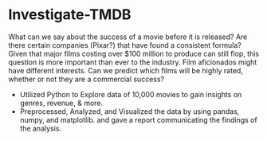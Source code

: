 # Investigate-TMDB
What can we say about the success of a movie before it is released? Are there certain companies (Pixar?) that have found a consistent formula? Given that major films costing over $100 million to produce can still flop, this question is more important than ever to the industry. Film aficionados might have different interests. Can we predict which films will be highly rated, whether or not they are a commercial success?

-	Utilized Python to Explore data of 10,000 movies to gain insights on genres, revenue, & more. 
-	Preprocessed, Analyzed, and Visualized the data by using pandas, numpy, and matplotlib. and gave a report communicating the findings of the analysis. 



